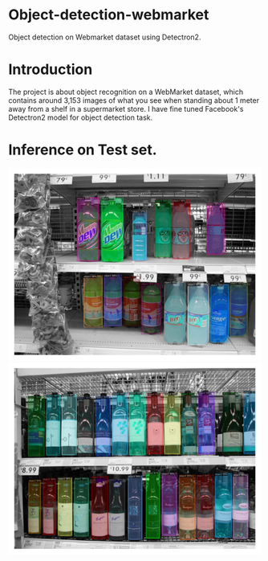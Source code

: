 # Object-detection-webmarket
Object detection on Webmarket dataset using Detectron2.   

# Introduction   
The project is about object recognition on a WebMarket dataset, which contains around 3,153
images of what you see when standing about 1 meter away from a shelf in a supermarket store.
I have fine tuned Facebook's Detectron2 model for object detection task.  

# Inference on Test set.
![alt text](https://github.com/Jd8111997/Object_detection_webmarket/blob/main/Test-results/sample1.png)
![alt text](https://github.com/Jd8111997/Object_detection_webmarket/blob/main/Test-results/sample2.png)
